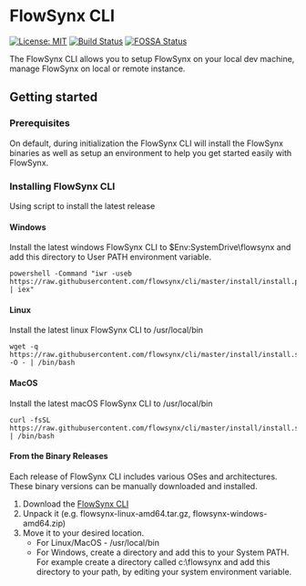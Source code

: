 # FlowSynx CLI

[![License: MIT][mit-badge]][mit-url] [![Build Status][actions-badge]][actions-url] [![FOSSA Status][fossa-badge]][fossa-url]

[mit-badge]: https://img.shields.io/github/license/flowsynx/cli?style=flat&label=License&logo=github
[mit-url]: https://github.com/flowsynx/cli/blob/master/LICENSE
[actions-badge]: https://github.com/flowsynx/cli/actions/workflows/cli-release.yml/badge.svg?event=push&branch=master
[actions-url]: https://github.com/flowsynx/cli/actions?workflow=cli
[fossa-badge]: https://app.fossa.com/api/projects/git%2Bgithub.com%2Fflowsynx%2Fcli.svg?type=shield&issueType=license
[fossa-url]: https://app.fossa.com/projects/git%2Bgithub.com%2Fflowsynx%2Fcli?ref=badge_shield&issueType=license

The FlowSynx CLI allows you to setup FlowSynx on your local dev machine, manage FlowSynx on local or remote instance.

## Getting started
### Prerequisites
On default, during initialization the FlowSynx CLI will install the FlowSynx binaries as well as setup an environment to help you get started easily with FlowSynx.

### Installing FlowSynx CLI
Using script to install the latest release

#### Windows
Install the latest windows FlowSynx CLI to $Env:SystemDrive\flowsynx and add this directory to User PATH environment variable.

```
powershell -Command "iwr -useb https://raw.githubusercontent.com/flowsynx/cli/master/install/install.ps1 | iex"
```

#### Linux
Install the latest linux FlowSynx CLI to /usr/local/bin

```
wget -q https://raw.githubusercontent.com/flowsynx/cli/master/install/install.sh -O - | /bin/bash
```

#### MacOS
Install the latest macOS FlowSynx CLI to /usr/local/bin

```
curl -fsSL https://raw.githubusercontent.com/flowsynx/cli/master/install/install.sh | /bin/bash
```

#### From the Binary Releases
Each release of FlowSynx CLI includes various OSes and architectures. These binary versions can be manually downloaded and installed.

1. Download the [FlowSynx CLI](https://github.com/flowsynx/cli/releases)
2. Unpack it (e.g. flowsynx-linux-amd64.tar.gz, flowsynx-windows-amd64.zip)
3. Move it to your desired location.
	- For Linux/MacOS - /usr/local/bin
	- For Windows, create a directory and add this to your System PATH. For example create a directory called c:\flowsynx and add this directory to your path, by editing your system environment variable.